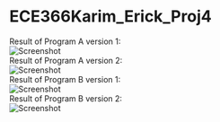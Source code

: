# ECE366Karim_Erick_Proj4

Result of Program A version 1:<br />
![Screenshot](https://image.ibb.co/mma9kV/PAV1.png)<br />
Result of Program A version 2:<br />
![Screenshot](https://image.ibb.co/ckgRXA/PAV2.png)<br />
Result of Program B version 1:<br />
![Screenshot](https://image.ibb.co/jyQaQV/PBV1.png)<br />
Result of Program B version 2:<br />
![Screenshot](https://image.ibb.co/cvovQV/PBV2.png)<br />
